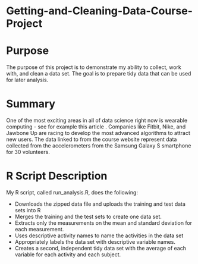 # Getting-and-Cleaning-Data-Course-Project

# Purpose
The purpose of this project is to demonstrate my ability to collect, work with, and clean a data set. The goal is to prepare tidy data that can be used for later analysis.

# Summary
One of the most exciting areas in all of data science right now is wearable computing - see for example this article . Companies like Fitbit, Nike, and Jawbone Up are racing to develop the most advanced algorithms to attract new users. The data linked to from the course website represent data collected from the accelerometers from the Samsung Galaxy S smartphone for 30 volunteers.

# R Script Description
My R script, called run_analysis.R, does the following:
 - Downloads the zipped data file and uploads the training and test data sets into R
 - Merges the training and the test sets to create one data set.
 - Extracts only the measurements on the mean and standard deviation for each measurement. 
 - Uses descriptive activity names to name the activities in the data set
 - Appropriately labels the data set with descriptive variable names. 
 - Creates a second, independent tidy data set with the average of each variable for each activity and each subject.

